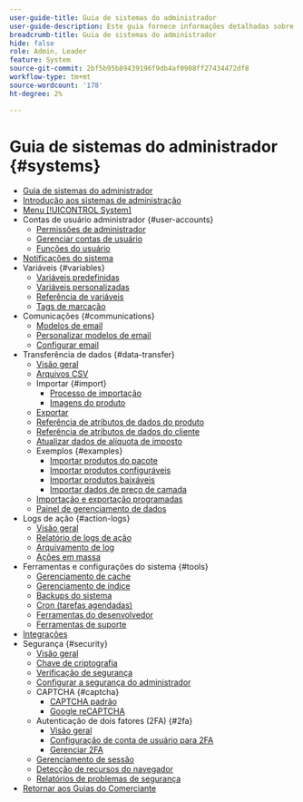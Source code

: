 ```yaml
---
user-guide-title: Guia de sistemas do administrador
user-guide-description: Este guia fornece informações detalhadas sobre a segurança do administrador, as operações de manutenção e os recursos do sistema que oferecem suporte às funções organizacionais na loja da Adobe Commerce.
breadcrumb-title: Guia de sistemas do administrador
hide: false
role: Admin, Leader
feature: System
source-git-commit: 2bf5b95b89439196f9db4af0908ff27434472df8
workflow-type: tm+mt
source-wordcount: '178'
ht-degree: 2%

---
```



# Guia de sistemas do administrador {#systems}

- [Guia de sistemas do administrador](guide-overview.md)
- [Introdução aos sistemas de administração](introduction.md)
- [Menu [!UICONTROL System]](system-menu.md)
- Contas de usuário administrador {#user-accounts}
   - [Permissões de administrador](permissions.md)
   - [Gerenciar contas de usuário](permissions-users-all.md)
   - [Funções do usuário](permissions-user-roles.md)
- [Notificações do sistema](notifications.md)
- Variáveis {#variables}
   - [Variáveis predefinidas](variables-predefined.md)
   - [Variáveis personalizadas](variables-custom.md)
   - [Referência de variáveis](variables-reference.md)
   - [Tags de marcação](markup-tags.md)
- Comunicações {#communications}
   - [Modelos de email](email-templates.md)
   - [Personalizar modelos de email](email-template-custom.md)
   - [Configurar email](email-communications.md)
- Transferência de dados {#data-transfer}
   - [Visão geral](data-transfer.md)
   - [Arquivos CSV](data-csv.md)
   - Importar {#import}
      - [Processo de importação](data-import.md)
      - [Imagens do produto](data-import-product-images.md)
   - [Exportar](data-export.md)
   - [Referência de atributos de dados do produto](data-attributes-product.md)
   - [Referência de atributos de dados do cliente](data-attributes-customer.md)
   - [Atualizar dados de alíquota de imposto](data-transfer-tax-rates.md)
   - Exemplos {#examples}
      - [Importar produtos do pacote](data-transfer-bundle-products.md)
      - [Importar produtos configuráveis](data-transfer-configurable-products.md)
      - [Importar produtos baixáveis](data-transfer-downloadable-products.md)
      - [Importar dados de preço de camada](data-import-price-tier.md)
   - [Importação e exportação programadas](data-scheduled-import-export.md)
   - [Painel de gerenciamento de dados](data-dashboard.md)
- Logs de ação {#action-logs}
   - [Visão geral](action-log.md)
   - [Relatório de logs de ação](action-log-report.md)
   - [Arquivamento de log](action-log-archive.md)
   - [Ações em massa](action-log-bulk-actions.md)
- Ferramentas e configurações do sistema {#tools}
   - [Gerenciamento de cache](cache-management.md)
   - [Gerenciamento de índice](index-management.md)
   - [Backups do sistema](backups.md)
   - [Cron (tarefas agendadas)](cron.md)
   - [Ferramentas do desenvolvedor](developer-tools.md)
   - [Ferramentas de suporte](support.md)
- [Integrações](integrations.md)
- Segurança {#security}
   - [Visão geral](security.md)
   - [Chave de criptografia](encryption-key.md)
   - [Verificação de segurança](security-scan.md)
   - [Configurar a segurança do administrador](security-admin.md)
   - CAPTCHA {#captcha}
      - [CAPTCHA padrão](security-captcha.md)
      - [Google reCAPTCHA](security-google-recaptcha.md)
   - Autenticação de dois fatores (2FA) {#2fa}
      - [Visão geral](security-two-factor-authentication.md)
      - [Configuração de conta de usuário para 2FA](security-two-factor-authentication-use.md)
      - [Gerenciar 2FA](security-two-factor-authentication-manage.md)
   - [Gerenciamento de sessão](security-session-management.md)
   - [Detecção de recursos do navegador](security-browser-capabilities-detection.md)
   - [Relatórios de problemas de segurança](security-issue-reporting.md)
- [Retornar aos Guias do Comerciante](https://experienceleague.adobe.com/en/docs/commerce-admin/user-guides/home)


